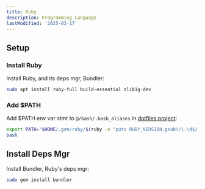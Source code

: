 ```yaml
---
title: Ruby
description: Programming Language
lastModified: '2025-03-17'
---
```


## Setup

### Install Ruby

Install Ruby, and its deps mgr, Bundler:

```bash
sudo apt install ruby-full build-essential zlib1g-dev
```

### Add $PATH

Add $PATH env var stmt to `@/bash/.bash_aliases` in [dotfiles project](https://github.com/annebrown/dotfiles):

```bash
export PATH="$HOME/.gem/ruby/$(ruby -e "puts RUBY_VERSION.gsub(/\.\d$/, )")/bin:$PATH"
bash
```

## Install Deps Mgr

Install Bundler, Ruby's deps mgr:

```bash
sudo gem install bundler
```
